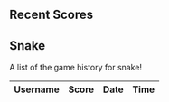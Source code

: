 <h2>Recent Scores</h2>

<h2>Snake</h2>
<p>A list of the game history for snake!</p>

<!-- <body> -->
<table>
  <thead>
  <tr>
    <th>Username</th>
    <th>Score</th>
    <th>Date</th>
    <th>Time</th>
  </tr>
  </thead>
  <tbody id="dataTable">

  </tbody>
</table>

<!-- </body> -->

<script>
  // prepare HTML result container for new output
  const addTable = document.getElementById("dataTable");
  // prepare URL's to allow easy switch from deployment and localhost
  //const url = "http://localhost:8086/api/users"
  const url = "https://pythonalflask.tk/api/history"
  const fetchCreate = url + '/createGameHistory';
  const fetchRead = url + '/gameHistoriesList';

  // Load users on page entry
  read();


  // Display User Table, data is fetched from Backend Database
  function read() {
    // prepare fetch options
    const read_options = {
      method: 'GET', // *GET, POST, PUT, DELETE, etc.
      mode: 'cors', // no-cors, *cors, same-origin
      cache: 'default', // *default, no-cache, reload, force-cache, only-if-cached
      credentials: 'omit', // include, *same-origin, omit
      headers: {
        'Content-Type': 'application/json'
      },
    };

    // fetch the data from API
    fetch(fetchRead, read_options)
      // response is a RESTful "promise" on any successful fetch
      .then(response => {
        // check for response errors
        if (response.status !== 200) {
            const errorMsg = 'Database read error: ' + response.status;
            console.log(errorMsg);
            const tr = document.createElement("tr");
            const td = document.createElement("td");
            td.innerHTML = errorMsg;
            tr.appendChild(td);
            addTable.appendChild(tr);
            return;
        }
        // valid response will have json data
        response.json().then(data => {
            console.log(data);
            for (let row in data) {
              console.log(data[row]);
              add_row(data[row]);
            }
        })
    })
    // catch fetch errors (ie ACCESS to server blocked)
    .catch(err => {
      console.error(err);
      const tr = document.createElement("tr");
      const td = document.createElement("td");
      td.innerHTML = err;
      tr.appendChild(td);
      addTable.appendChild(tr);
    });
  }
// create function moved to snake game
  // function create_user(){
  //   //Validate Password (must be 6-20 characters in len)
  //   //verifyPassword("click");
  //   const body = {
  //       username: document.getElementById("user").value,
  //       score: document.getElementById("score_value").value
  //   };
  //   const requestOptions = {
  //       method: 'POST',
  //       body: JSON.stringify(body),
  //       headers: {
  //           "content-type": "application/json",
  //           'Authorization': 'Bearer my-token',
  //       },
  //   };

  //   // URL for Create API
  //   // Fetch API call to the database to create a new user
  //   fetch(fetchCreate, requestOptions)
  //     .then(response => {
  //       // trap error response from Web API
  //       if (response.status !== 200) {
  //         const errorMsg = 'Database create error: ' + response.status;
  //         console.log(errorMsg);
  //         const tr = document.createElement("tr");
  //         const td = document.createElement("td");
  //         td.innerHTML = errorMsg;
  //         tr.appendChild(td);
  //         addTable.appendChild(tr);
  //         return;
  //       }
  //       // response contains valid result
  //       response.json().then(data => {
  //           console.log(data);
  //           //add a table row for the new/created userid
  //           add_row(data);
  //       })
  //   })
  // }

  function add_row(data) {
    const tr = document.createElement("tr");
    const username = document.createElement("td");
    const score = document.createElement("td");
    const dos = document.createElement("td");
    const tos = document.createElement("td");
  

    // obtain data that is specific to the API
    username.innerHTML = data.username; 
    score.innerHTML = data.score; 
    dos.innerHTML = data.dos;
    tos.innerHTML = data.tos; 

    // add HTML to container
    tr.appendChild(username);
    tr.appendChild(score);
    tr.appendChild(dos);
    tr.appendChild(tos);

    addTable.appendChild(tr);
  }
// const getScores = () => JSON.parse(localStorage.getItem("recentScores")) || []
// const recentGames = document.getElementById("recentGames");
// getScores().slice(-5).reverse().forEach((s) => {
//     const scoreElement = document.createElement("li")

//     const padL = (nr, len = 2, chr = `0`) => `${nr}`.padStart(2, chr);
//     const dt = new Date(s.date)
//     const str = `${padL(dt.getMonth()+1)}/${padL(dt.getDate())}/${dt.getFullYear()} ${padL(dt.getHours())}:${padL(dt.getMinutes())}:${padL(dt.getSeconds())}`

//     scoreElement.innerHTML = `${str} - <b>${s.username}</b>: ${s.score}`
//     recentGames.appendChild(scoreElement)
// })

</script>